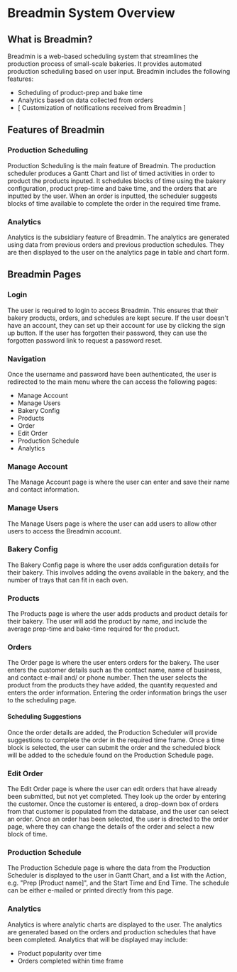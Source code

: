 # Breadmin System Overview
## What is Breadmin?
Breadmin is a web-based scheduling system that streamlines the production process of small-scale bakeries. It provides automated production scheduling based on user input. Breadmin includes the following features:
- Scheduling of product-prep and bake time
- Analytics based on data collected from orders
- [ Customization of notifications received from Breadmin ]

## Features of Breadmin
### Production Scheduling
Production Scheduling is the main feature of Breadmin. The production scheduler produces a Gantt Chart and list of timed activities in order to product the products inputed. It schedules blocks of time using the bakery configuration, product prep-time and bake time, and the orders that are inputted by the user. When an order is inputted, the scheduler suggests blocks of time available to complete the order in the required time frame.

### Analytics
Analytics is the subsidiary feature of Breadmin. The analytics are generated using data from previous orders and previous production schedules. They are then displayed to the user on the analytics page in table and chart form.

## Breadmin Pages
### Login
The user is required to login to access Breadmin. This ensures that their bakery products, orders, and schedules are kept secure. If the user doesn't have an account, they can set up their account for use by clicking the sign up button. If the user has forgotten their password, they can use the forgotten password link to request a password reset. 

### Navigation
Once the username and password have been authenticated, the user is redirected to the main menu where the can access the following pages:
- Manage Account
- Manage Users
- Bakery Config
- Products
- Order
- Edit Order
- Production Schedule
- Analytics

### Manage Account
The Manage Account page is where the user can enter and save their name and contact information.

### Manage Users
The Manage Users page is where the user can add users to allow other users to access the Breadmin account.

### Bakery Config
The Bakery Config page is where the user adds configuration details for their bakery. This involves adding the ovens available in the bakery, and the number of trays that can fit in each oven.

### Products
The Products page is where the user adds products and product details for their bakery. The user will add the product by name, and include the average prep-time and bake-time required for the product.

### Orders
The Order page is where the user enters orders for the bakery. The user enters the customer details such as the contact name, name of business, and contact e-mail and/ or phone number. Then the user selects the product from the products they have added, the quantity requested and enters the order information. Entering the order information brings the user to the scheduling page.

#### Scheduling Suggestions
Once the order details are added, the Production Scheduler will provide suggestions to complete the order in the required time frame. Once a time block is selected, the user can submit the order and the scheduled block will be added to the schedule found on the Production Schedule page.

### Edit Order
The Edit Order page is where the user can edit orders that have already been submitted, but not yet completed. They look up the order by entering the customer. Once the customer is entered, a drop-down box of orders from that customer is populated from the database, and the user can select an order. Once an order has been selected, the user is directed to the order page, where they can change the details of the order and select a new block of time.

### Production Schedule
The Production Schedule page is where the data from the Production Scheduler is displayed to the user in Gantt Chart, and a list with the Action, e.g. "Prep [Product name]", and the Start Time and End Time. The schedule can be either e-mailed or printed directly from this page.

### Analytics
Analytics is where analytic charts are displayed to the user. The analytics are generated based on the orders and production schedules that have been completed.
Analytics that will be displayed may include:
- Product popularity over time
- Orders completed within time frame
